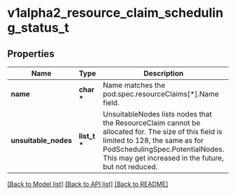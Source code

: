 # v1alpha2_resource_claim_scheduling_status_t

## Properties
Name | Type | Description | Notes
------------ | ------------- | ------------- | -------------
**name** | **char \*** | Name matches the pod.spec.resourceClaims[*].Name field. | [optional] 
**unsuitable_nodes** | **list_t \*** | UnsuitableNodes lists nodes that the ResourceClaim cannot be allocated for.  The size of this field is limited to 128, the same as for PodSchedulingSpec.PotentialNodes. This may get increased in the future, but not reduced. | [optional] 

[[Back to Model list]](../README.md#documentation-for-models) [[Back to API list]](../README.md#documentation-for-api-endpoints) [[Back to README]](../README.md)


